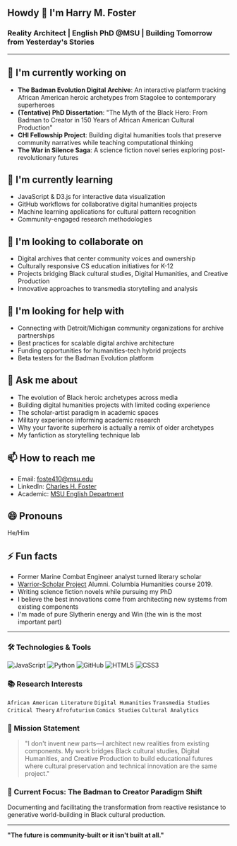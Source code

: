 ## Howdy 👋 I'm Harry M. Foster

### Reality Architect | English PhD @MSU | Building Tomorrow from Yesterday's Stories

---

## 🐍 I'm currently working on
- **The Badman Evolution Digital Archive**: An interactive platform tracking African American heroic archetypes from Stagolee to contemporary superheroes
- **(Tentative) PhD Dissertation**: "The Myth of the Black Hero: From Badman to Creator in 150 Years of African American Cultural Production"
- **CHI Fellowship Project**: Building digital humanities tools that preserve community narratives while teaching computational thinking
- **The War in Silence Saga**: A science fiction novel series exploring post-revolutionary futures

## 🌱 I'm currently learning
- JavaScript & D3.js for interactive data visualization
- GitHub workflows for collaborative digital humanities projects
- Machine learning applications for cultural pattern recognition
- Community-engaged research methodologies

## 🤝 I'm looking to collaborate on
- Digital archives that center community voices and ownership
- Culturally responsive CS education initiatives for K-12
- Projects bridging Black cultural studies, Digital Humanities, and Creative Production
- Innovative approaches to transmedia storytelling and analysis

## 💭 I'm looking for help with
- Connecting with Detroit/Michigan community organizations for archive partnerships
- Best practices for scalable digital archive architecture
- Funding opportunities for humanities-tech hybrid projects
- Beta testers for the Badman Evolution platform

## 💬 Ask me about
- The evolution of Black heroic archetypes across media
- Building digital humanities projects with limited coding experience
- The scholar-artist paradigm in academic spaces
- Military experience informing academic research
- Why your favorite superhero is actually a remix of older archetypes
- My fanfiction as storytelling technique lab

## 📫 How to reach me
- Email: foste410@msu.edu
- LinkedIn: [Charles H. Foster](https://www.linkedin.com/in/Charles-Harry-Foster)
- Academic: [MSU English Department](https://www.cal.msu.edu/english)

## 😄 Pronouns
He/Him

## ⚡ Fun facts
- Former Marine Combat Engineer analyst turned literary scholar
- [Warrior-Scholar Project](https://warrior-scholar.org/) Alumni. Columbia Humanities course 2019.
- Writing science fiction novels while pursuing my PhD
- I believe the best innovations come from architecting new systems from existing components
- I'm made of pure Slytherin energy and Win (the win is the most important part)

---

### 🛠️ Technologies & Tools
![JavaScript](https://img.shields.io/badge/-JavaScript-black?style=flat-square&logo=javascript)
![Python](https://img.shields.io/badge/-Python-black?style=flat-square&logo=Python)
![GitHub](https://img.shields.io/badge/-GitHub-black?style=flat-square&logo=github)
![HTML5](https://img.shields.io/badge/-HTML5-black?style=flat-square&logo=html5)
![CSS3](https://img.shields.io/badge/-CSS3-black?style=flat-square&logo=css3)

### 📚 Research Interests
`African American Literature` `Digital Humanities` `Transmedia Studies` `Critical Theory` `Afrofuturism` `Comics Studies` `Cultural Analytics`

### 🎯 Mission Statement
> "I don't invent new parts—I architect new realities from existing components. My work bridges Black cultural studies, Digital Humanities, and Creative Production to build educational futures where cultural preservation and technical innovation are the same project."

### 🚀 Current Focus: The Badman to Creator Paradigm Shift
Documenting and facilitating the transformation from reactive resistance to generative world-building in Black cultural production.

---

**"The future is community-built or it isn't built at all."**
